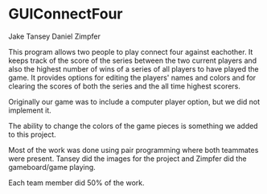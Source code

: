 GUIConnectFour
==============
Jake Tansey
Daniel Zimpfer

This program allows two people to play connect four against eachother.  It keeps track
of the score of the series between the two current players and also the highest number of wins of a series
of all players to have played the game.  It provides options for editing the players' names and colors and 
for clearing the scores of both the series and the all time highest scorers.

Originally our game was to include a computer player option, but we did not implement it.

The ability to change the colors of the game pieces is something we added to this project.

Most of the work was done using pair programming where both teammates were present.  Tansey did the images
for the project and Zimpfer did the gameboard/game playing.

Each team member did 50% of the work.